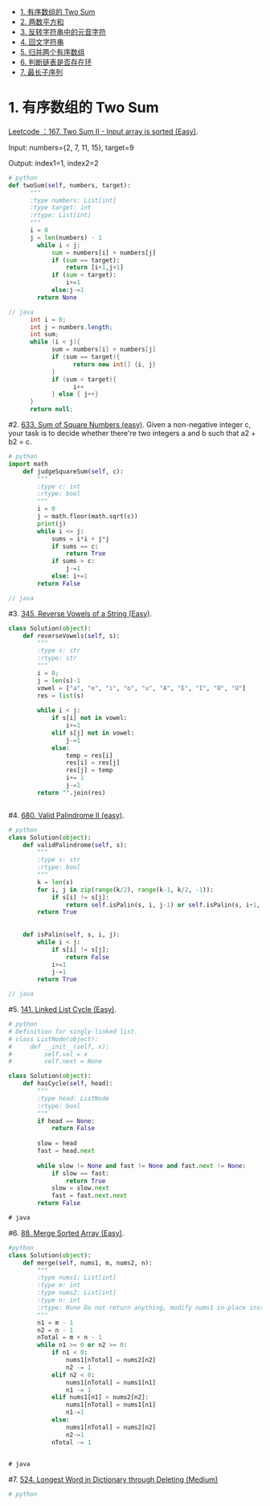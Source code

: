 <!-- GFM-TOC -->
* [1. 有序数组的 Two Sum](#1-有序数组的-two-sum)
* [2. 两数平方和](#2-两数平方和)
* [3. 反转字符串中的元音字符](#3-反转字符串中的元音字符)
* [4. 回文字符串](#4-回文字符串)
* [5. 归并两个有序数组](#5-归并两个有序数组)
* [6. 判断链表是否存在环](#6-判断链表是否存在环)
* [7. 最长子序列](#7-最长子序列)
<!-- GFM-TOC -->

# 1. 有序数组的 Two Sum
[Leetcode ：167. Two Sum II - Input array is sorted (Easy)](https://leetcode.com/problems/two-sum-ii-input-array-is-sorted/).

Input: numbers={2, 7, 11, 15}, target=9

Output: index1=1, index2=2


```python
# python
def twoSum(self, numbers, target):
      """
      :type numbers: List[int]
      :type target: int
      :rtype: List[int]
      """
      i = 0
      j = len(numbers) - 1
        while i < j:
            sum = numbers[i] + numbers[j]
            if (sum == target):
                return [i+1,j+1]
            if (sum < target):
                i+=1
            else:j-=1
        return None
 ```       
        
```Java
// java
      int i = 0;
      int j = numbers.length;
      int sum;
      while (i < j){
            sum = numbers[i] + numbers[j]
            if (sum == target){
                  return new int[] {i, j}
            }
            if (sum < target){
                  i++
            } else { j++}
      }
      return null;
```


#2. [633. Sum of Square Numbers (easy)](https://leetcode.com/problems/sum-of-square-numbers/description/).
Given a non-negative integer c, your task is to decide whether there're two integers a and b such that a2 + b2 = c.

```python
# python
import math
    def judgeSquareSum(self, c):
        """
        :type c: int
        :rtype: bool
        """
        i = 0
        j = math.floor(math.sqrt(c))
        print(j)
        while i <= j:
            sums = i*i + j*j
            if sums == c:
                return True
            if sums > c:
                j-=1
            else: i+=1
        return False
```


```java
// java
```


#3. [345. Reverse Vowels of a String (Easy)](https://leetcode.com/problems/reverse-vowels-of-a-string/).

```python
class Solution(object):
    def reverseVowels(self, s):
        """
        :type s: str
        :rtype: str
        """
        i = 0;
        j = len(s)-1
        vowel = ["a", "e", "i", "o", "u", "A", "E", "I", "O", "U"]
        res = list(s)
        
        while i < j:
            if s[i] not in vowel:
                i+=1
            elif s[j] not in vowel:
                j-=1
            else:
                temp = res[i]
                res[i] = res[j]
                res[j] = temp
                i+= 1
                j-=1
        return "".join(res)
```

```java

```



#4. [680. Valid Palindrome II (easy)](https://leetcode.com/problems/valid-palindrome-ii/description/).
```python
# python
class Solution(object):
    def validPalindrome(self, s):
        """
        :type s: str
        :rtype: bool
        """
        k = len(s)
        for i, j in zip(range(k/2), range(k-1, k/2, -1)):
            if s[i] != s[j]:
                return self.isPalin(s, i, j-1) or self.isPalin(s, i+1, j)
        return True
        
    
    def isPalin(self, s, i, j):
        while i < j:
            if s[i] != s[j]:
                return False
            i+=1
            j-=1
        return True
```

```java
// java
```



#5. [141. Linked List Cycle (Easy)](https://leetcode.com/problems/linked-list-cycle/description/).
```python
# python
# Definition for singly-linked list.
# class ListNode(object):
#     def __init__(self, x):
#         self.val = x
#         self.next = None

class Solution(object):
    def hasCycle(self, head):
        """
        :type head: ListNode
        :rtype: bool
        """
        if head == None:
            return False
        
        slow = head
        fast = head.next
        
        while slow != None and fast != None and fast.next != None:
            if slow == fast:
                return True
            slow = slow.next
            fast = fast.next.next
        return False

```

```java
# java
```

#6. [88. Merge Sorted Array (Easy)](https://leetcode.com/problems/merge-sorted-array/description/).
```python
#python
class Solution(object):
    def merge(self, nums1, m, nums2, n):
        """
        :type nums1: List[int]
        :type m: int
        :type nums2: List[int]
        :type n: int
        :rtype: None Do not return anything, modify nums1 in-place instead.
        """
        n1 = m - 1
        n2 = n - 1
        nTotal = m + n - 1
        while n1 >= 0 or n2 >= 0:
            if n1 < 0:
                nums1[nTotal] = nums2[n2]
                n2 -= 1
            elif n2 < 0:
                nums1[nTotal] = nums1[n1]
                n1 -= 1
            elif nums1[n1] > nums2[n2]:
                nums1[nTotal] = nums1[n1]
                n1-=1
            else:
                nums1[nTotal] = nums2[n2]
                n2-=1
            nTotal -= 1        
        
```


```java
# java

```

#7. [524. Longest Word in Dictionary through Deleting (Medium)](https://leetcode.com/problems/longest-word-in-dictionary-through-deleting/description/)
```python
# python

```

```java

```





